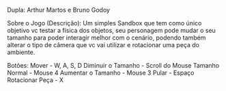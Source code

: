 Dupla: Arthur Martos e Bruno Godoy

Sobre o Jogo (Descrição):
Um simples Sandbox que tem como único objetivo vc testar a física dos objetos, seu personagem pode mudar o seu tamanho para poder interagir melhor com o cenário,
podendo também alterar o tipo de câmera que vc vai utilizar e rotacionar uma peça do ambiente.

Botões:
Mover - W, A, S, D
Diminuir o Tamanho - Scroll do Mouse
Tamanho Normal - Mouse 4
Aumentar o Tamanho - Mouse 3
Pular - Espaço
Rotacionar Peça - X
